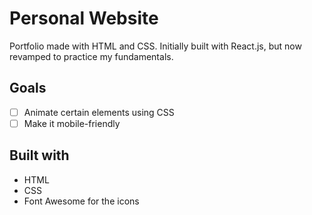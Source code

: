 # Personal Website 
Portfolio made with HTML and CSS.
Initially built with React.js, but now revamped to practice my fundamentals.

## Goals 
- [ ] Animate certain elements using CSS
- [ ] Make it mobile-friendly

## Built with
* HTML
* CSS
* Font Awesome for the icons 



